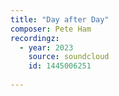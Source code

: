 ```yaml
---
title: "Day after Day"
composer: Pete Ham
recordingz:
  - year: 2023
    source: soundcloud
    id: 1445006251
 
---
```


